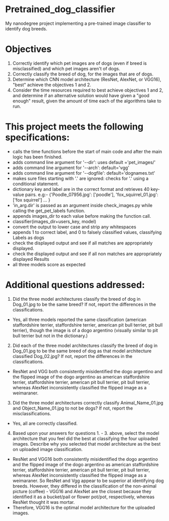 # Pretrained_dog_classifier
My nanodegree project implementing a pre-trained image classifier to identify dog breeds.

# Objectives
1. Correctly identify which pet images are of dogs (even if breed is misclassified) and which pet images aren't of dogs.
2. Correctly classify the breed of dog, for the images that are of dogs.
3. Determine which CNN model architecture (ResNet, AlexNet, or VGG16), "best" achieve the objectives 1 and 2.
4. Consider the time resources required to best achieve objectives 1 and 2, and determine if an alternative solution would have given a "good enough" result, given the amount of time each of the algorithms take to run.

# This project meets the following specifications:
* calls the time functions before the start of main code and after the main logic has been finished.
* adds command line argument for '--dir': uses default ='pet_images/'
* adds command line argument for '--arch': default='vgg'
* adds command line argument for '--dogfile': default='dognames.txt'
* makes sure files starting with '.' are ignored: checks for '.' using a conditional statement.
* dictionary key and label are in the correct format and retrieves 40 key-value pairs.
e.g:- {'Poodle_07956.jpg': ['poodle'], 'fox_squirrel_01.jpg': ['fox squirrel'] ... }
* 'in_arg.dir' is passed as an argument inside check_images.py while calling the get_pet_labels function.
* appends images_dir to each value before making the function call.
* classifier(images_dir+users_key, model)
* convert the output to lower case and strip any whitespaces
* appends 1 to correct label, and 0 to falsely classified values, classifying Labels as dogs
* check the displayed output and see if all matches are appropriately displayed.
* check the displayed output and see if all non matches are appropriately displayed
Results
* all three models score as expected


# Additional questions addressed:
1. Did the three model architectures classify the breed of dog in Dog_01.jpg to be the same breed? If not, report the differences in the classifications.
* Yes, all three models reported the same classification (american staffordshire terrier, staffordshire terrier, american pit bull terrier, pit bull terrier), though the image is of a dogo argentino (visually similar to pit bull terrier but not in the dictionary.)
2. Did each of the three model architectures classify the breed of dog in Dog_01.jpg to be the same breed of dog as that model architecture classified Dog_02.jpg? If not, report the differences in the classifications.
* ResNet and VGG both consistently misidentified the dogo argentino and the flipped image of the dogo argentino as american staffordshire terrier, staffordshire terrier, american pit bull terrier, pit bull terrier, whereas AlexNet inconsistently classified the flipped image as a weimaraner.
3. Did the three model architectures correctly classify Animal_Name_01.jpg and Object_Name_01.jpg to not be dogs? If not, report the misclassifications.
* Yes, all are correctly classified.
4. Based upon your answers for questions 1. - 3. above, select the model architecture that you feel did the best at classifying the four uploaded images. Describe why you selected that model architecture as the best on uploaded image classification.
* ResNet and VGG16 both consistently misidentified the dogo argentino and the flipped image of the dogo argentino as american staffordshire terrier, staffordshire terrier, american pit bull terrier, pit bull terrier, whereas AlexNet inconsistently classified the flipped image as a weimaraner. So ResNet and Vgg appear to be superior at identifying dog breeds. However, they differed in the classification of the non-animal picture (coffee) - VGG16 and AlexNet are the closest because they identified it as a bucket/pail or flower pot/pot, respectively, whereas ResNet thought it was mortar.
* Therefore, VGG16 is the optimal model architecture for the uploaded images.
